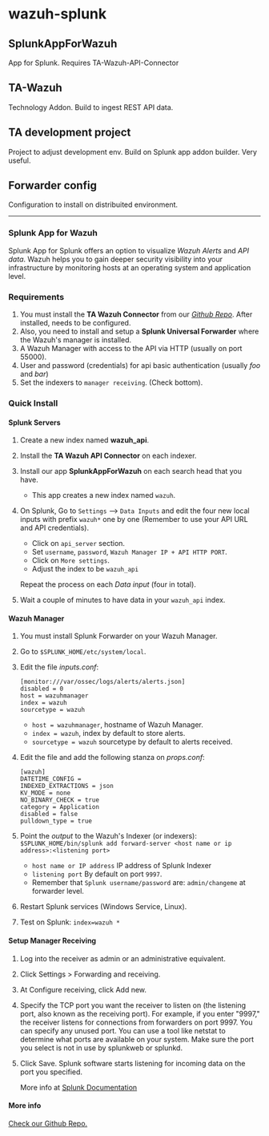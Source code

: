# wazuh-splunk

## SplunkAppForWazuh

App for Splunk. Requires TA-Wazuh-API-Connector

## TA-Wazuh

Technology Addon. Build to ingest REST API data.

## TA development project

Project to adjust development env. Build on Splunk app addon builder. Very useful.

## Forwarder config

Configuration to install on distribuited environment. 

* * *

### Splunk App for Wazuh

Splunk App for Splunk offers an option to visualize _Wazuh Alerts_ and _API data_. Wazuh helps you to gain deeper security visibility into your infrastructure by monitoring hosts at an operating system and application level.

### Requirements

1. You must install the __TA Wazuh Connector__ from our [_Github Repo_](https://github.com/wazuh/wazuh-splunk/releases). After installed, needs to be configured.
2. Also, you need to install and setup a __Splunk Universal Forwarder__ where the Wazuh's manager is installed. 
3. A Wazuh Manager with access to the API via HTTP (usually on port 55000).
4. User and password (credentials) for api basic authentication (usually _foo_ and _bar_)
5. Set the indexers to `manager receiving`. (Check bottom).

### Quick Install

#### Splunk Servers

1. Create a new index named __wazuh_api__.
2. Install the __TA Wazuh API Connector__ on each indexer.
3. Install our app __SplunkAppForWazuh__ on each search head that you have.
    * This app creates a new index named `wazuh`.
4. On Splunk, Go to `Settings` --> `Data Inputs` and edit the four new local inputs with prefix `wazuh*` one by one (Remember to use your API URL and API credentials).
	* Click on `api_server` section.
	* Set `username`, `password`, `Wazuh Manager IP + API HTTP PORT`.
	* Click on `More settings`.
	* Adjust the index to be `wazuh_api`

	Repeat the process on each _Data input_ (four in total).
5. Wait a couple of minutes to have data in your `wazuh_api` index.

#### Wazuh Manager

1. You must install Splunk Forwarder on your Wazuh Manager.
2. Go to `$SPLUNK_HOME/etc/system/local`. 
3. Edit the file _inputs.conf_:

	```
	[monitor:///var/ossec/logs/alerts/alerts.json]
	disabled = 0
	host = wazuhmanager
	index = wazuh
	sourcetype = wazuh
	```
   - `host = wazuhmanager`, hostname of Wazuh Manager.
   - `index = wazuh`, index by default to store alerts.
   - `sourcetype = wazuh` sourcetype by default to alerts received.
4. Edit the file and add the following stanza on _props.conf_:

	```
	[wazuh]
	DATETIME_CONFIG =
	INDEXED_EXTRACTIONS = json
	KV_MODE = none
	NO_BINARY_CHECK = true
	category = Application
	disabled = false
	pulldown_type = true
	```
5. Point the _output_ to the Wazuh's Indexer (or indexers):
	`$SPLUNK_HOME/bin/splunk add forward-server <host name or ip address>:<listening port>`
	- `host name or IP address` IP address of Splunk Indexer
	- `listening port` By default on port `9997`.
	-  Remember that `Splunk username/password` are: `admin/changeme` at forwarder level. 
6. Restart Splunk services (Windows Service, Linux).
7. Test on Splunk:
	`index=wazuh *`
	
#### Setup Manager Receiving 

1. Log into the receiver as admin or an administrative equivalent.
2. Click Settings > Forwarding and receiving.
3. At Configure receiving, click Add new.
4. Specify the TCP port you want the receiver to listen on (the listening port, also known as the receiving port). For example, if you enter "9997," the receiver listens for connections from forwarders on port 9997. You can specify any unused port. You can use a tool like netstat to determine what ports are available on your system. Make sure the port you select is not in use by splunkweb or splunkd.
5. Click Save. Splunk software starts listening for incoming data on the port you specified.

	More info at [Splunk Documentation](https://docs.splunk.com/Documentation/SplunkCloud/6.6.1/Forwarding/Enableareceiver)

#### More info

[Check our Github Repo.](https://github.com/wazuh/wazuh-splunk)
